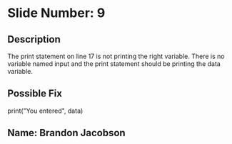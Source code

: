 # Slide Number: 9

## Description
The print statement on line 17 is not printing the right variable. There is no variable named input and the print statement should be printing the data variable.

## Possible Fix
  print("You entered", data)

## Name: Brandon Jacobson
